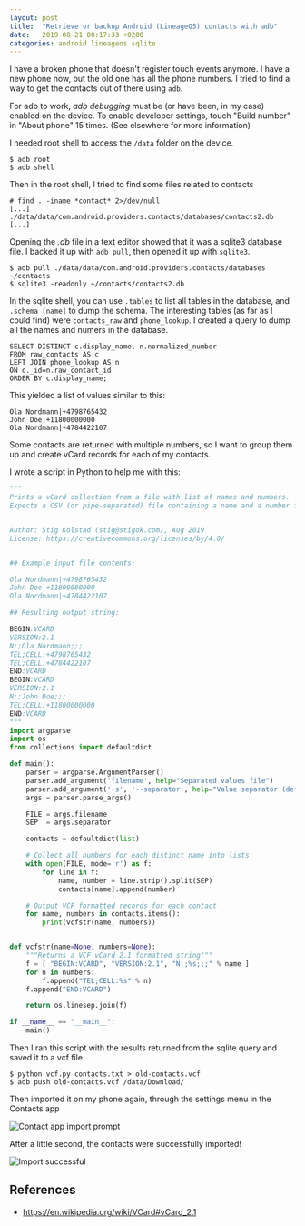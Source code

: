 ```yaml
---
layout: post
title:  "Retrieve or backup Android (LineageOS) contacts with adb"
date:   2019-08-21 00:17:33 +0200
categories: android lineageos sqlite
---
```


I have a broken phone that doesn't register touch events anymore.
I have a new phone now, but the old one has all the phone numbers.
I tried to find a way to get the contacts out of there using `adb`.

For adb to work, *adb debugging* must be (or have been, in my case)
enabled on the device. To enable developer settings, touch "Build number"
in "About phone" 15 times. (See elsewhere for more information)

I needed root shell to access the `/data` folder on the device.

```
$ adb root
$ adb shell
```

Then in the root shell, I tried to find some files related to contacts

```
# find . -iname *contact* 2>/dev/null
[...]
./data/data/com.android.providers.contacts/databases/contacts2.db
[...]
```

Opening the *.db* file in a text editor showed that it was a sqlite3 database file.
I backed it up with `adb pull`, then opened it up with `sqlite3`.

```
$ adb pull ./data/data/com.android.providers.contacts/databases ~/contacts
$ sqlite3 -readonly ~/contacts/contacts2.db
```

In the sqlite shell, you can use `.tables` to list all tables in the database,
and `.schema [name]` to dump the schema.
The interesting tables (as far as I could find) were `contacts_raw` and `phone_lookup`.
I created a query to dump all the names and numers in the database.

```sqlite
SELECT DISTINCT c.display_name, n.normalized_number
FROM raw_contacts AS c
LEFT JOIN phone_lookup AS n
ON c._id=n.raw_contact_id
ORDER BY c.display_name;
```

This yielded a list of values similar to this:

```
Ola Nordmann|+4798765432
John Doe|+11800000000
Ola Nordmann|+4784422107
```

Some contacts are returned with multiple numbers, so I want to group them up
and create vCard records for each of my contacts.

I wrote a script in Python to help me with this:

```python
"""
Prints a vCard collection from a file with list of names and numbers.
Expects a CSV (or pipe-separated) file containing a name and a number for each record.


Author: Stig Kolstad (stig@stigok.com), Aug 2019
License: https://creativecommons.org/licenses/by/4.0/


## Example input file contents:

Ola Nordmann|+4798765432
John Doe|+11800000000
Ola Nordmann|+4784422107

## Resulting output string:

BEGIN:VCARD
VERSION:2.1
N:;Ola Nordmann;;;
TEL;CELL:+4798765432
TEL;CELL:+4784422107
END:VCARD
BEGIN:VCARD
VERSION:2.1
N:;John Doe;;;
TEL;CELL:+11800000000
END:VCARD
"""
import argparse
import os
from collections import defaultdict

def main():
    parser = argparse.ArgumentParser()
    parser.add_argument('filename', help="Separated values file")
    parser.add_argument('-s', '--separator', help="Value separator (default |)", default='|')
    args = parser.parse_args()

    FILE = args.filename
    SEP  = args.separator

    contacts = defaultdict(list)

    # Collect all numbers for each distinct name into lists
    with open(FILE, mode='r') as f:
        for line in f:
            name, number = line.strip().split(SEP)
            contacts[name].append(number)

    # Output VCF formatted records for each contact
    for name, numbers in contacts.items():
        print(vcfstr(name, numbers))


def vcfstr(name=None, numbers=None):
    """Returns a VCF vCard 2.1 formatted string"""
    f = [ "BEGIN:VCARD", "VERSION:2.1", "N:;%s;;;" % name ]
    for n in numbers:
        f.append("TEL;CELL:%s" % n)
    f.append("END:VCARD")

    return os.linesep.join(f)

if __name__ == "__main__":
    main()
```

Then I ran this script with the results returned from the sqlite query and saved it to a vcf file.

```
$ python vcf.py contacts.txt > old-contacts.vcf
$ adb push old-contacts.vcf /data/Download/
```

Then imported it on my phone again, through the settings menu in the Contacts app

![Contact app import prompt](https://public.stigok.com/img/2019-08-21-023611.png)

After a little second, the contacts were successfully imported!

![Import successful](https://public.stigok.com/img/2019-08-21-024103.png)

## References
- <https://en.wikipedia.org/wiki/VCard#vCard_2.1>
